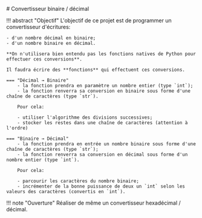 # Convertisseur binaire / décimal

!!! abstract "Objectif"
    L'objectif de ce projet est de programmer un convertisseur d'écritures:

    - d'un nombre décimal en binaire;
    - d'un nombre binaire en décimal.

    **On n'utilisera bien entendu pas les fonctions natives de Python pour effectuer ces conversions**.

    Il faudra écrire des **fonctions** qui effectuent ces conversions.

    === "Décimal → Binaire"
        - la fonction prendra en paramètre un nombre entier (type `int`);
        - la fonction renverra sa conversion en binaire sous forme d'une chaîne de caractères (type `str`).

        Pour cela:

        - utiliser l'algorithme des divisions successives;
        - stocker les restes dans une chaîne de caractères (attention à l'ordre)

    === "Binaire → Décimal"
        - la fonction prendra en entrée un nombre binaire sous forme d'une chaîne de caractères (type `str`);
        - la fonction renverra sa conversion en décimal sous forme d'un nombre entier (type `int`).

        Pour cela:

        - parcourir les caractères du nombre binaire;
        - incrémenter de la bonne puissance de deux un `int` selon les valeurs des caractères (convertis en `int`).

!!! note "Ouverture"
    Réaliser de même un convertisseur hexadécimal / décimal.